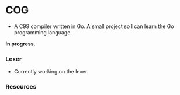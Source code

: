 # COG

- A C99 compiler written in Go. A small project so I can learn the Go programming language.

**In progress.**

### Lexer
- Currently working on the lexer. 


### Resources
